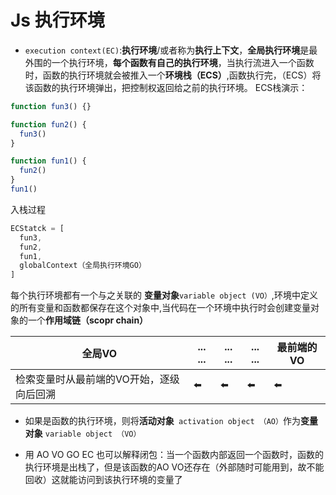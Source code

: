 # Js 执行环境

- `execution context(EC)`:**执行环境**/或者称为**执行上下文**，**全局执行环境**是最外围的一个执行环境，**每个函数有自己的执行环境**，当执行流进入一个函数时，函数的执行环境就会被推入一个**环境栈（ECS）**,函数执行完，（ECS）将该函数的执行环境弹出，把控制权返回给之前的执行环境。
ECS栈演示：
```javascript
function fun3() {}

function fun2() {
  fun3()
}

function fun1() {
  fun2()
}
fun1()
```
入栈过程
```javascript
ECStatck = [
  fun3,
  fun2,
  fun1,
  globalContext（全局执行环境GO）
]
```

每个执行环境都有一个与之关联的 **变量对象**`variable object (VO）`,环境中定义的所有变量和函数都保存在这个对象中,当代码在一个环境中执行时会创建变量对象的一个**作用域链（scopr chain）**

| 全局VO                                   | ... ... | ... ... | ... ... | 最前端的VO |
| ---------------------------------------- | ------- | ------- | ------- | ---------- |
| 检索变量时从最前端的VO开始，逐级向后回溯 | ⬅️       | ⬅️       | ⬅️       | ⬅️          |

- 如果是函数的执行环境，则将**活动对象**` activation object （AO）`作为**变量对象**  `variable object （VO）`

- 用 AO VO GO EC 也可以解释闭包：当一个函数内部返回一个函数时，函数的执行环境是出栈了，但是该函数的AO VO还存在（外部随时可能用到，故不能回收）这就能访问到该执行环境的变量了